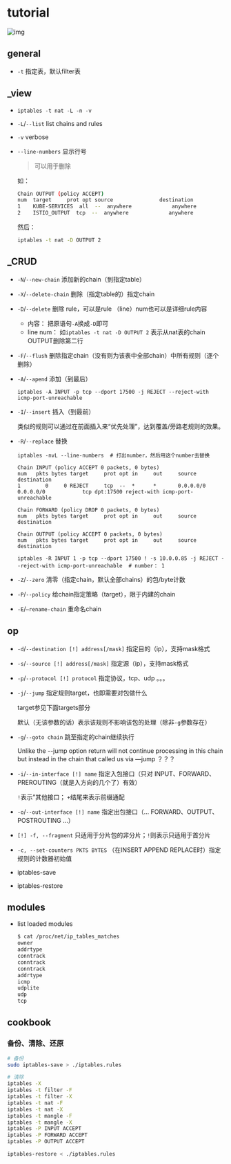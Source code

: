

# tutorial

![img](http://www.linuxjournal.com/files/linuxjournal.com/ufiles/imagecache/large-550px-centered/u1002061/10822f2.png)



## general

* `-t`  指定表，默认filter表

## _view

* `iptables -t nat -L -n -v`

* `-L`/`--list` list chains and rules

* `-v` verbose

* `--line-numbers` 显示行号

  > 可以用于删除

  如：

  ```sh
  Chain OUTPUT (policy ACCEPT)
  num  target     prot opt source               destination
  1    KUBE-SERVICES  all  --  anywhere             anywhere             /* kubernetes service portals */
  2    ISTIO_OUTPUT  tcp  --  anywhere             anywhere
  ```

  然后：

  ```sh
  iptables -t nat -D OUTPUT 2
  ```

  

## _CRUD

* `-N`/`--new-chain` 添加新的chain（到指定table）

* `-X`/`--delete-chain` 删除（指定table的）指定chain

* `-D`/`--delete` 删除 rule，可以是rule （line）num也可以是详细rule内容

  * 内容： 把原语句`-A`换成`-D`即可
  * line num： 如`iptables -t nat -D OUTPUT 2` 表示从nat表的chain OUTPUT删除第二行

* `-F`/`--flush` 删除指定chain（没有则为该表中全部chain）中所有规则（逐个删除）

* `-A`/`--apend` 添加（到最后）

  ```Shell
  iptables -A INPUT -p tcp --dport 17500 -j REJECT --reject-with icmp-port-unreachable
  ```

* `-I`/`--insert` 插入（到最前）

  类似的规则可以通过在前面插入来“优先处理”，达到覆盖/旁路老规则的效果。

* `-R`/`--replace` 替换

  ```shell
  iptables -nvL --line-numbers  # 打出number，然后用这个number去替换

  Chain INPUT (policy ACCEPT 0 packets, 0 bytes)
  num   pkts bytes target     prot opt in     out     source               destination
  1        0     0 REJECT     tcp  --  *      *       0.0.0.0/0            0.0.0.0/0            tcp dpt:17500 reject-with icmp-port-unreachable

  Chain FORWARD (policy DROP 0 packets, 0 bytes)
  num   pkts bytes target     prot opt in     out     source               destination

  Chain OUTPUT (policy ACCEPT 0 packets, 0 bytes)
  num   pkts bytes target     prot opt in     out     source               destination

  iptables -R INPUT 1 -p tcp --dport 17500 ! -s 10.0.0.85 -j REJECT --reject-with icmp-port-unreachable  # number： 1
  ```

* `-Z`/`--zero` 清零（指定chain，默认全部chains）的包/byte计数

* `-P`/`--policy` 给chain指定策略（target），限于内建的chain

* `-E`/`—rename-chain` 重命名chain

## op

* `-d`/`--destination [!] address[/mask]` 指定目的（ip），支持mask格式

* `-s`/`--source [!] address[/mask]` 指定源（ip），支持mask格式

* `-p`/`--protocol [!] protocol` 指定协议，tcp、udp 。。。

* `-j`/`--jump` 指定规则target，也即需要对包做什么

  target参见下面targets部分

  默认（无该参数的话）表示该规则不影响该包的处理（除非`-g`参数存在）

* `-g`/`--goto chain` 跳至指定的chain继续执行

  Unlike the --jump option return will not continue processing in this chain but instead in the chain that called us via —jump ？？？

* `-i`/`--in-interface [!] name`  指定入包接口（只对 INPUT、FORWARD、PREROUTING（就是入方向的几个了）有效）

  `!`表示”其他接口； `+`结尾来表示前缀通配

* `-o`/`--out-interface [!] name` 指定出包接口（… FORWARD、OUTPUT、POSTROUTING ...）

* `[!] -f, --fragment` 只适用于分片包的非分片；`!`则表示只适用于首分片

* `-c, --set-counters PKTS BYTES` （在INSERT APPEND REPLACE时）指定规则的计数器初始值

* iptables-save

* iptables-restore



## modules



* list loaded modules

  ```sh
  $ cat /proc/net/ip_tables_matches
  owner
  addrtype
  conntrack
  conntrack
  conntrack
  addrtype
  icmp
  udplite
  udp
  tcp
  ```



## cookbook



### 备份、清除、还原

```sh
# 备份
sudo iptables-save > ./iptables.rules

# 清除
iptables -X
iptables -t filter -F
iptables -t filter -X
iptables -t nat -F
iptables -t nat -X
iptables -t mangle -F
iptables -t mangle -X
iptables -P INPUT ACCEPT
iptables -P FORWARD ACCEPT
iptables -P OUTPUT ACCEPT

iptables-restore < ./iptables.rules
```





